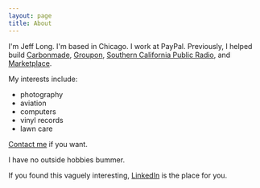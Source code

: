 ```yaml
---
layout: page
title: About
---
```


I'm Jeff Long. I'm based in Chicago. I work at PayPal. Previously, I helped build [Carbonmade](https://carbonmade.com/), [Groupon](https://www.groupon.com/), [Southern California Public Radio](https://www.scpr.org/), and [Marketplace](https://www.marketplace.org/).

My interests include:

- photography
- aviation
- computers
- vinyl records
- lawn care

[Contact me](#) if you want.

I have no outside hobbies bummer.

If you found this vaguely interesting, [LinkedIn](#) is the place for you.
